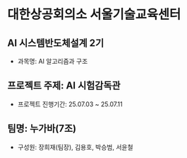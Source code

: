# 대한상공회의소 서울기술교육센터 
## AI 시스템반도체설계 2기
* 과목명: AI 알고리즘과 구조
## 프로젝트 주제: AI 시험감독관
* 프로젝트 진행기간: 25.07.03 ~ 25.07.11
## 팀명: 누가바(7조)
* 구성원: 장희재(팀장), 김용호, 박승범, 서윤철
